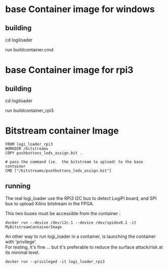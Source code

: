 # base Container image for windows
## building
cd logiloader

run buildcontainer.cmd



# base Container image for rpi3
## building
cd logiloader

run buildcontainer_rpi3

# Bitstream container Image

	FROM logi_loader_rpi3
	WORKDIR /bitstreams
	COPY pushbuttons_leds_assign.bit .

	# pass the command (ie.  the bitstream to upload) to the base container
	CMD ["/bitstreams/pushbuttons_leds_assign.bit"]


## running
The real logi_loader use the RPi3 I2C bus to detect LogiPi board, and SPI bus to upload Xilinx bitstream in the FPGA.

This two buses must be accessible from the container :

	docker run --device /dev/i2c-1 --device /dev/spidev0.1 -it MyBitstreamContainerImage


An other way to run logi_loader in a container, is launching the container with 'privilege'.  
For testing, it's fine ... but it's preferable to reduce the surface attack/risk at its minimal level.

	docker run --privileged -it logi_loader_rpi3 


